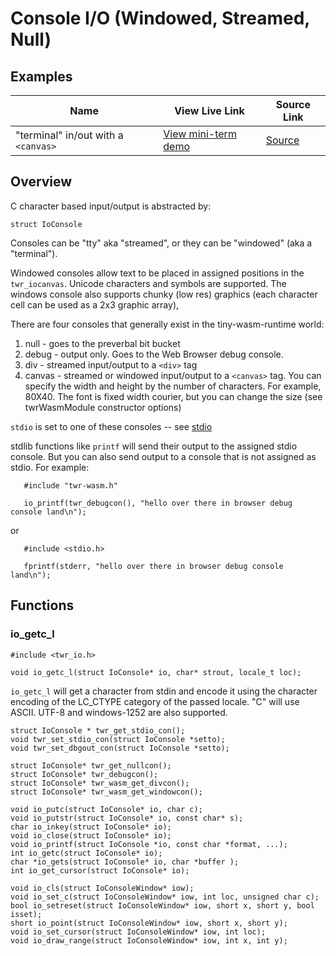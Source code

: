 
# Console I/O (Windowed, Streamed, Null)
## Examples

| Name | View Live Link | Source Link |
| --------- | ------------ | ----------- |
|"terminal" in/out with a `<canvas>`|[View mini-term demo](/examples/dist/stdio-canvas/index.html)|[Source](https://github.com/twiddlingbits/tiny-wasm-runtime/tree/main/examples/stdio-canvas)|


## Overview
C character based input/output is abstracted by:

~~~
struct IoConsole
~~~

Consoles can be "tty" aka "streamed", or they can be "windowed" (aka a "terminal").

Windowed consoles allow text to be placed in assigned positions in the `twr_iocanvas`.  Unicode characters and symbols are supported. The windows console also supports chunky (low res) graphics (each character cell can be used as a 2x3 graphic array),   

There are four consoles that generally exist in the tiny-wasm-runtime world:
 1. null - goes to the preverbal bit bucket
 2. debug - output only.  Goes to the Web Browser debug console.
 3. div - streamed input/output to a `<div>` tag
 4. canvas - streamed or windowed input/output to a `<canvas>` tag.  You can specify the width and height by the number of characters.  For example, 80X40.  The font is fixed width courier, but you can change the size (see twrWasmModule constructor options)

`stdio` is set to one of these consoles -- see [stdio](../gettingstarted/stdio.md)

stdlib functions like `printf` will send their output to the assigned stdio console. But you can also send output to a console that is not assigned as stdio.  For example:

~~~
   #include "twr-wasm.h"

   io_printf(twr_debugcon(), "hello over there in browser debug console land\n");
~~~

or

~~~
   #include <stdio.h>

   fprintf(stderr, "hello over there in browser debug console land\n");
~~~

## Functions

### io_getc_l
~~~
#include <twr_io.h>

void io_getc_l(struct IoConsole* io, char* strout, locale_t loc);
~~~

`io_getc_l` will get a character from stdin and encode it using the character encoding of the LC_CTYPE category of the passed locale.  "C" will use ASCII.  UTF-8 and windows-1252 are also supported.

~~~
struct IoConsole * twr_get_stdio_con();
void twr_set_stdio_con(struct IoConsole *setto);
void twr_set_dbgout_con(struct IoConsole *setto);

struct IoConsole* twr_get_nullcon();
struct IoConsole* twr_debugcon();
struct IoConsole* twr_wasm_get_divcon();
struct IoConsole* twr_wasm_get_windowcon();

void io_putc(struct IoConsole* io, char c);
void io_putstr(struct IoConsole* io, const char* s);
char io_inkey(struct IoConsole* io);
void io_close(struct IoConsole* io);
void io_printf(struct IoConsole *io, const char *format, ...);
int io_getc(struct IoConsole* io);
char *io_gets(struct IoConsole* io, char *buffer );
int io_get_cursor(struct IoConsole* io);

void io_cls(struct IoConsoleWindow* iow);
void io_set_c(struct IoConsoleWindow* iow, int loc, unsigned char c);
bool io_setreset(struct IoConsoleWindow* iow, short x, short y, bool isset);
short io_point(struct IoConsoleWindow* iow, short x, short y);
void io_set_cursor(struct IoConsoleWindow* iow, int loc);
void io_draw_range(struct IoConsoleWindow* iow, int x, int y);
~~~

